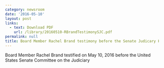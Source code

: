 ```yaml
---
category: newsroom
date: '2016-05-10'
layout: post
links:
  - text: Download PDF
    url: /library/20160510-RBrandTestimonySJC.pdf
permalink: null
title: Board Member Rachel Brand testimony before the Senate Judicary Hearing
---
```

Board Member Rachel Brand testified on May 10, 2016 before the United States Senate Committee on the Judiciary
